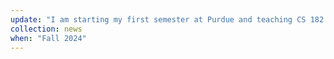 ```yaml
---
update: "I am starting my first semester at Purdue and teaching CS 182."
collection: news
when: "Fall 2024"
---
```

